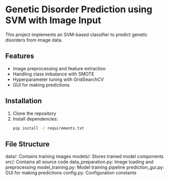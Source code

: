# Genetic Disorder Prediction using SVM with Image Input

This project implements an SVM-based classifier to predict genetic disorders from image data.

## Features
- Image preprocessing and feature extraction
- Handling class imbalance with SMOTE
- Hyperparameter tuning with GridSearchCV
- GUI for making predictions

## Installation
1. Clone the repository
2. Install dependencies:
   ```bash
   pip install -r requirements.txt

## File Structure

data/: Contains training images
models/: Stores trained model components
src/: Contains all source code
data_preparation.py: Image loading and preprocessing
model_training.py: Model training pipeline
prediction_gui.py: GUI for making predictions
config.py: Configuration constants
